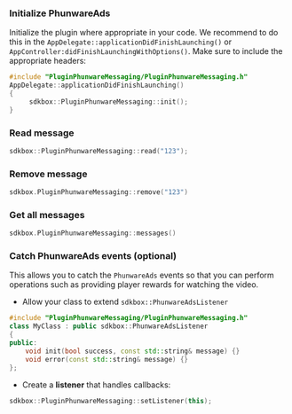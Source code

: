 ### Initialize PhunwareAds
Initialize the plugin where appropriate in your code. We recommend to do this in the `AppDelegate::applicationDidFinishLaunching()` or `AppController:didFinishLaunchingWithOptions()`. Make sure to include the appropriate headers:
```cpp
#include "PluginPhunwareMessaging/PluginPhunwareMessaging.h"
AppDelegate::applicationDidFinishLaunching()
{
     sdkbox::PluginPhunwareMessaging::init();
}
```

### Read message
```cpp
sdkbox::PluginPhunwareMessaging::read("123");
```

### Remove message
```cpp
sdkbox.PluginPhunwareMessaging::remove("123")
```

### Get all messages
```cpp
sdkbox.PluginPhunwareMessaging::messages()
```

### Catch PhunwareAds events (optional)
This allows you to catch the `PhunwareAds` events so that you can perform operations such as providing player rewards for watching the video.

* Allow your class to extend `sdkbox::PhunwareAdsListener`
```cpp
#include "PluginPhunwareMessaging/PluginPhunwareMessaging.h"
class MyClass : public sdkbox::PhunwareAdsListener
{
public:
    void init(bool success, const std::string& message) {}
    void error(const std::string& message) {}
};
```

* Create a __listener__ that handles callbacks:
```cpp
sdkbox::PluginPhunwareMessaging::setListener(this);
```
